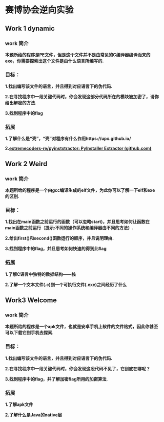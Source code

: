 # 赛博协会逆向实验

## Work 1  dynamic

### work 简介

**本题所给的程序是PE文件，但是这个文件并不是由常见的C编译器编译而来的exe，你需要探索出这个文件是由什么语言所编写的.**

### 目标：

**1.找出编写该文件的语言，并且得到对应语言下的伪代码.**

**2.在寻找程序中一段关键代码时，你会发现这部分代码所在的模块被加密了，请你给出解密的方法.**

**3.找到程序中的flag**

### 拓展

**1.了解什么是“壳”，“壳”对程序有什么作用https://upx.github.io/**

**2.[extremecoders-re/pyinstxtractor: PyInstaller Extractor (github.com)](https://github.com/extremecoders-re/pyinstxtractor)**

## Work 2 Weird

### work 简介

**本题所给的程序是一个由gcc编译生成的elf文件，为此你可以了解一下elf和exe的区别.**

### 目标：

**1.找出在main函数之前运行的函数（可以忽略start)，并且思考如何让函数在main函数之前运行（提示:不同的操作系统和编译器由不同的方法）.**

**2.给出first()和second()函数运行的顺序，并且说明理由.**

**3.找到程序中的flag，并且思考如何快速的得到此flag**

### 拓展

**1.了解C语言中独特的数据结构——栈**

**2.了解一个文本文件(.c)到一个可执行文件(.exe)之间经历了什么**

## Work3  Welcome

### work 简介

**本题所给的程序是一个apk文件，也就是安卓手机上软件的文件格式，因此你甚至可以下载它到手机去探索.**

### 目标：

**1.找出编写该文件的语言，并且得到对应语言下的伪代码.**

**2.在寻找程序中一段关键代码时，你会发现这段代码不见了，它到底在哪呢？**

**3.找到程序中的flag，并了解加密flag所用的加密算法.**

### 拓展

**1.了解apk文件**

**2.了解什么是Java的native层**